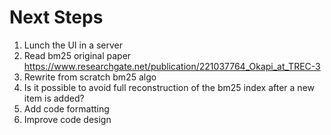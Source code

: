 # Next Steps
1. Lunch the UI in a server
2. Read bm25 original paper https://www.researchgate.net/publication/221037764_Okapi_at_TREC-3
3. Rewrite from scratch bm25 algo
4. Is it possible to avoid full reconstruction of the bm25 index after a new item is added? 
5. Add code formatting
6. Improve code design